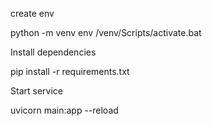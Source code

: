 


create env 

python -m venv env
/venv/Scripts/activate.bat

Install dependencies

pip install -r requirements.txt


Start service

uvicorn main:app --reload